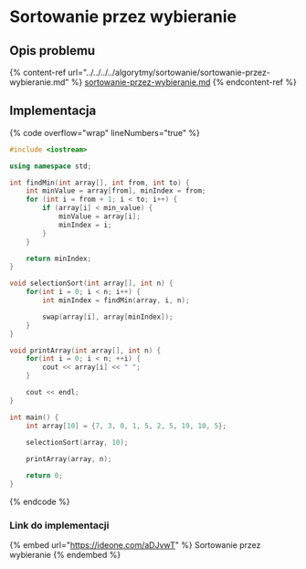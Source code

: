 # Sortowanie przez wybieranie

## Opis problemu

{% content-ref url="../../../../algorytmy/sortowanie/sortowanie-przez-wybieranie.md" %}
[sortowanie-przez-wybieranie.md](../../../../algorytmy/sortowanie/sortowanie-przez-wybieranie.md)
{% endcontent-ref %}

## Implementacja

{% code overflow="wrap" lineNumbers="true" %}
```cpp
#include <iostream>

using namespace std;

int findMin(int array[], int from, int to) {
    int minValue = array[from], minIndex = from;
    for (int i = from + 1; i < to; i++) {
        if (array[i] < min_value) {
            minValue = array[i];
            minIndex = i;
        }
    }

    return minIndex;
}

void selectionSort(int array[], int n) {
    for(int i = 0; i < n; i++) {
        int minIndex = findMin(array, i, n);

        swap(array[i], array[minIndex]);
    }
}

void printArray(int array[], int n) {
    for(int i = 0; i < n; ++i) {
        cout << array[i] << " ";
    }

    cout << endl;
}

int main() {
    int array[10] = {7, 3, 0, 1, 5, 2, 5, 19, 10, 5};
    
    selectionSort(array, 10);

    printArray(array, n);

    return 0;
}
```
{% endcode %}

### Link do implementacji

{% embed url="https://ideone.com/aDJvwT" %}
Sortowanie przez wybieranie
{% endembed %}